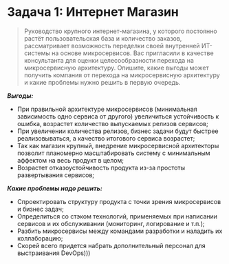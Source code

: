 # Задача 1: Интернет Магазин
>
> Руководство крупного интернет-магазина, у которого постоянно растёт пользовательская база и количество заказов, рассматривает возможность переделки своей внутренней ИТ-системы на основе микросервисов. Вас пригласили в качестве консультанта для оценки целесообразности перехода на микросервисную архитектуру. Опишите, какие выгоды может получить компания от перехода на микросервисную архитектуру и какие проблемы нужно решить в первую очередь.

***Выгоды:***

- При правильной архитектуре микросервисов (минимальная зависимость одно сервиса от другого) увеличиться устойчивость к ошибка, возрастет количество выпускаемых релизов сервисов;
- При увеличении количества релизов, бизнес задачи будут быстрее реализовываться, а качество итогового сервиса возрастет;
- Так как магазин крупный, внедрение микросервисной архитекторы позволит планомерно масштабировать систему с минимальным аффектом на весь продукт в целом;
- Возрастет отказоустойчивость продукта из-за простоты развертывания сервисов;

***Какие проблемы надо решить:***

- Спроектировать структуру продукта с точки зрения микросервисов и бизнес задач;
- Определиться со стэком технологий, применяемых при написании сервисов и их обслуживании (мониторинг, логирование и т.п.);
- Разбить микросервисы между командами разработки и наладить их коллаборацию;
- Скорей всего придется набрать дополнительный персонал для выстраивания DevOps)))